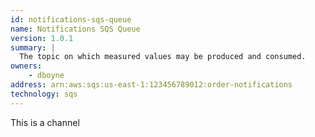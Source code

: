 ```yaml
---
id: notifications-sqs-queue
name: Notifications SQS Queue
version: 1.0.1
summary: |
  The topic on which measured values may be produced and consumed.
owners:
    - dboyne
address: arn:aws:sqs:us-east-1:123456789012:order-notifications
technology: sqs
---
```


This is a channel